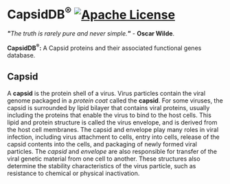 # CapsidDB<sup>®</sup> [![Apache License](https://img.shields.io/badge/license-Apache-blue.svg)](https://github.com/CapsidDB/CapsidDB/blob/master/LICENSE)
<i><b>"</b>The truth is rarely pure and never simple.<b>"</b></i> - <b>Oscar Wilde</b>.

<b>CapsidDB<sup>®</sup>:</b>&nbsp;A Capsid proteins and their associated functional genes database.

## Capsid
A <b>capsid</b> is the protein shell of a virus. Virus particles contain the viral genome packaged in a <i>protein coat</i> called the <b>capsid</b>. For some viruses, the capsid is surrounded by lipid bilayer that contains viral proteins, usually including the proteins that enable the virus to bind to the host cells. This lipid and protein structure is called the virus envelope, and is derived from the host cell membranes. The capsid and envelope play many roles in viral infection, including virus attachment to cells, entry into cells, release of the capsid contents into the cells, and packaging of newly formed viral particles. The <i>capsid</i> and <i>envelope</i> are also responsible for transfer of the viral genetic material from one cell to another. These structures also determine the stability characteristics of the virus particle, such as resistance to chemical or physical inactivation.
